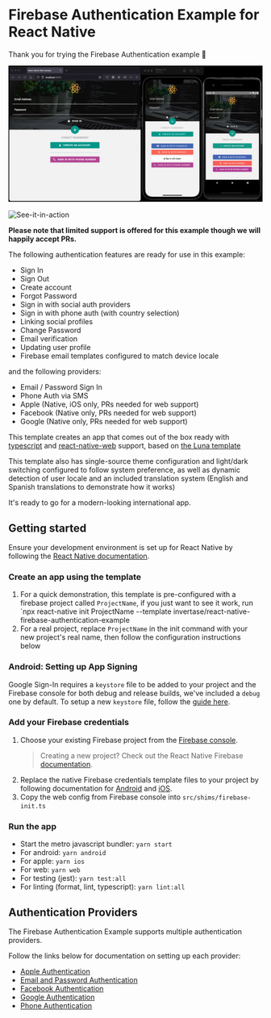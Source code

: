 # Firebase Authentication Example for React Native

Thank you for trying the Firebase Authentication example 👏

![How-its-going](/docs/assets/hero.png)

![See-it-in-action](/docs/assets/RNFBAuthDemo.gif)

**Please note that limited support is offered for this example though we will happily accept PRs.**

The following authentication features are ready for use in this example:

- Sign In
- Sign Out
- Create account
- Forgot Password
- Sign in with social auth providers
- Sign in with phone auth (with country selection)
- Linking social profiles
- Change Password
- Email verification
- Updating user profile
- Firebase email templates configured to match device locale

and the following providers:

- Email / Password Sign In
- Phone Auth via SMS
- Apple (Native, iOS only, PRs needed for web support)
- Facebook (Native only, PRs needed for web support)
- Google (Native only, PRs needed for web support)

This template creates an app that comes out of the box ready with [typescript](https://www.typescriptlang.org/) and [react-native-web](https://necolas.github.io/react-native-web/) support, based on [the Luna template](https://github.com/plaut-ro/luna#readme)

This template also has single-source theme configuration and light/dark switching configured to follow system preference, as well as dynamic detection of user locale and an included translation system (English and Spanish translations to demonstrate how it works)

It's ready to go for a modern-looking international app.

## Getting started

Ensure your development environment is set up for React Native by following the [React Native documentation](https://reactnative.dev/docs/environment-setup).

### Create an app using the template

1. For a quick demonstration, this template is pre-configured with a firebase project called `ProjectName`, if you just want to see it work, run `npx react-native init ProjectName --template invertase/react-native-firebase-authentication-example
1. For a real project, replace `ProjectName` in the init command with your new project's real name, then follow the configuration instructions below

### Android: Setting up App Signing

Google Sign-In requires a `keystore` file to be added to your project and the Firebase console for both debug and release builds, we've included a `debug` one by default. To setup a new `keystore` file, follow the [guide here](https://developer.android.com/studio/publish/app-signing#debug-mode).

### Add your Firebase credentials

1. Choose your existing Firebase project from the [Firebase console](https://console.firebase.google.com/).
   > Creating a new project? Check out the React Native Firebase [documentation](https://rnfirebase.io/#prerequisites).
2. Replace the native Firebase credentials template files to your project by following documentation for [Android](https://rnfirebase.io/#generating-android-credentials) and [iOS](https://rnfirebase.io/#generating-ios-credentials).
3. Copy the web config from Firebase console into `src/shims/firebase-init.ts`

### Run the app

- Start the metro javascript bundler: `yarn start`
- For android: `yarn android`
- For apple: `yarn ios`
- For web: `yarn web`
- For testing (jest): `yarn test:all`
- For linting (format, lint, typescript): `yarn lint:all`

## Authentication Providers

The Firebase Authentication Example supports multiple authentication providers.

Follow the links below for documentation on setting up each provider:

- [Apple Authentication](/docs/apple.md)
- [Email and Password Authentication](/docs/email-password-auth.md)
- [Facebook Authentication](/docs/facebook-auth.md)
- [Google Authentication](/docs/google-auth.md)
- [Phone Authentication](/docs/phone-auth.md)
